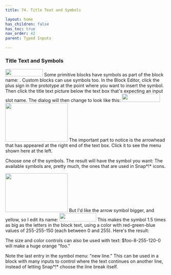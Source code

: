 ```yaml
---
title: 74. Title Text and Symbols

layout: home
has_children: false
has_toc: true
nav_order: 42
parent: Typed Inputs

---
```


### Title Text and Symbols

<img src="/snap-manual/assets/images/image687.png" style="width:117px; height:23px">
Some primitive blocks have symbols as
part of the block name: . Custom blocks can use symbols too. In the
Block Editor, click the plus sign in the prototype at the point where
you want to insert the symbol. Then click the title text picture below
the text box that's expecting an input slot name. The dialog will then
change to look like this:

<img src="/snap-manual/assets/images/image688.png" style="width:119px; height:26px">
<img src="/snap-manual/assets/images/image689.png" style="width:195px; height:121px">
The important part to notice is the
arrowhead that has appeared at the right end of the text box. Click it
to see the menu shown here at the left.

Choose one of the symbols. The result will have the symbol you want: The
available symbols are, pretty much, the ones that are used in Snap*!*
icons.

<img src="/snap-manual/assets/images/image690.png" style="width:195px; height:121px">
But I'd like the arrow symbol bigger, and
yellow, so I edit its name:

<img src="/snap-manual/assets/images/image691.png" style="width:115px; height:26px">
This makes the symbol 1.5 times as big as
the letters in the block text, using a color with red-green-blue values
of 255-255-150 (each between 0 and 255). Here's the result:

The size and color controls can also be used with text:
\$foo-8-255-120-0 will make a huge orange "foo."

Note the last entry in the symbol menu: "new line." This can be used in
a block with many inputs to control where the text continues on another
line, instead of letting Snap*!* choose the line break itself.

